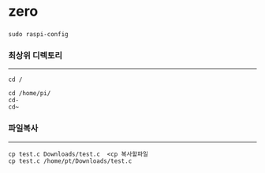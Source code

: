 # zero
###
```
sudo raspi-config
```

### 최상위 디렉토리
---
```
cd / 
```
```
cd /home/pi/
cd-
cd~
```
### 파일복사
---
```
cp test.c Downloads/test.c  <cp 복사할파일 
cp test.c /home/pt/Downloads/test.c
```
